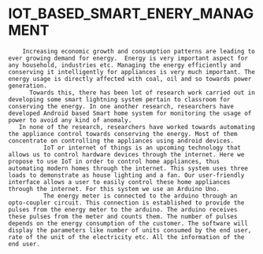 # IOT_BASED_SMART_ENERY_MANAGMENT
        Increasing economic growth and consumption patterns are leading to ever growing demand for energy.  Energy is very important aspect for any household, industries etc. Managing the energy efficiently and conserving it intelligently for appliances is very much important. The energy usage is directly affected with coal, oil and so towards power generation.
          Towards this, there has been lot of research work carried out in developing some smart lightning system pertain to classroom for conserving the energy. In one another research, researchers have developed Android based Smart home system for monitoring the usage of power to avoid any kind of anomaly.
       In none of the research, researchers have worked towards automating the appliance control towards conserving the energy. Most of them concentrate on controlling the appliances using android devices.
              IoT or internet of things is an upcoming technology that allows us to control hardware devices through the internet. Here we propose to use IoT in order to control home appliances, thus automating modern homes through the internet. This system uses three loads to demonstrate as house lighting and a fan. Our user-friendly interface allows a user to easily control these home appliances through the internet. For this system we use an Arduino Uno.
              The energy meter is connected to the arduino through an opto-coupler circuit. This connection is established to provide the pulses from the energy meter to the arduino. The arduino receives these pulses from the meter and counts them. The number of pulses depends on the energy consumption of the customer. The software will display the parameters like number of units consumed by the end user, rate of the unit of the electricity etc. All the information of the end user.
